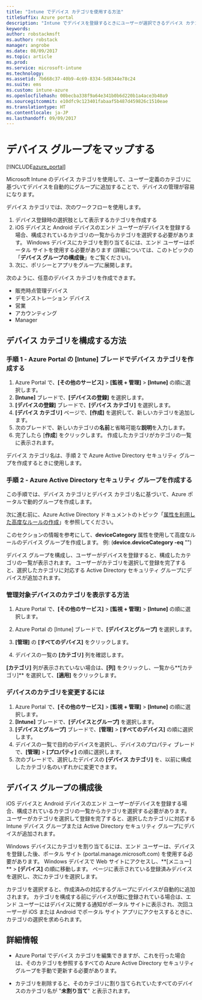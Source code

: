 ```yaml
---
title: "Intune でデバイス カテゴリを使用する方法"
titleSuffix: Azure portal
description: "Intune でデバイスを登録するときにユーザーが選択できるデバイス カテゴリを使用する方法について説明します。\""
keywords: 
author: robstackmsft
ms.author: robstack
manager: angrobe
ms.date: 08/09/2017
ms.topic: article
ms.prod: 
ms.service: microsoft-intune
ms.technology: 
ms.assetid: 7b668c37-40b9-4c69-8334-5d8344e78c24
ms.suite: ems
ms.custom: intune-azure
ms.openlocfilehash: 00becba338f9a64e341b0b6d220b1a4ace3b40a9
ms.sourcegitcommit: e10dfc9c123401fabaaf5b487d459826c1510eae
ms.translationtype: HT
ms.contentlocale: ja-JP
ms.lasthandoff: 09/09/2017
---
```

# <a name="map-device-groups"></a>デバイス グループをマップする


[!INCLUDE[azure_portal](./includes/azure_portal.md)]

Microsoft Intune のデバイス カテゴリを使用して、ユーザー定義のカテゴリに基づいてデバイスを自動的にグループに追加することで、デバイスの管理が容易になります。

デバイス カテゴリでは、次のワークフローを使用します。
1. デバイス登録時の選択肢として表示するカテゴリを作成する
3. iOS デバイスと Android デバイスのエンド ユーザーがデバイスを登録する場合、構成されているカテゴリの一覧からカテゴリを選択する必要があります。 Windows デバイスにカテゴリを割り当てるには、エンド ユーザーはポータル サイトを使用する必要があります (詳細については、このトピックの「**デバイス グループの構成後**」をご覧ください)。
4. 次に、ポリシーとアプリをグループに展開します。

次のように、任意のデバイス カテゴリを作成できます。
- 販売時点管理デバイス
- デモンストレーション デバイス
- 営業
- アカウンティング
- Manager

## <a name="how-to-configure-device-categories"></a>デバイス カテゴリを構成する方法

### <a name="step-1---create-device-categories-in-the-intune-blade-of-the-azure-portal"></a>手順 1 - Azure Portal の [Intune] ブレードでデバイス カテゴリを作成する
1. Azure Portal で、**[その他のサービス]** > **[監視 + 管理]** > **[Intune]** の順に選択します。
3. **[Intune]** ブレードで、**[デバイスの登録]** を選択します。
3. **[デバイスの登録]** ブレードで、**[デバイス カテゴリ]** を選択します。
4. **[デバイス カテゴリ]** ページで、**[作成]** を選択して、新しいカテゴリを追加します。
5. 次のブレードで、新しいカテゴリの**名前**と省略可能な**説明**を入力します。
6. 完了したら [**作成**] をクリックします。 作成したカテゴリがカテゴリの一覧に表示されます。

デバイス カテゴリ名は、手順 2 で Azure Active Directory セキュリティ グループを作成するときに使用します。

### <a name="step-2---create-azure-active-directory-security-groups"></a>手順 2 - Azure Active Directory セキュリティ グループを作成する
この手順では、デバイス カテゴリとデバイス カテゴリ名に基づいて、Azure ポータルで動的グループを作成します。

次に進む前に、Azure Active Directory ドキュメントのトピック「[属性を利用した高度なルールの作成](https://azure.microsoft.com/documentation/articles/active-directory-accessmanagement-groups-with-advanced-rules/#using-attributes-to-create-rules-for-device-objects)」を参照してください。 

このセクションの情報を参考にして、**deviceCategory** 属性を使用して高度なルールのデバイス グループを作成します。 例: (**device.deviceCategory -eq** "*<the device category name you got from the Azure portal>*")

デバイス グループを構成し、ユーザーがデバイスを登録すると、構成したカテゴリの一覧が表示されます。 ユーザーがカテゴリを選択して登録を完了すると、選択したカテゴリに対応する Active Directory セキュリティ グループにデバイスが追加されます。

### <a name="how-to-view-the-categories-of-devices-you-manage"></a>管理対象デバイスのカテゴリを表示する方法

1.  Azure Portal で、**[その他のサービス]** > **[監視 + 管理]** > **[Intune]** の順に選択します。

2. Azure Portal の [Intune] ブレードで、**[デバイスとグループ]** を選択します。

3.  **[管理]** の **[すべてのデバイス]** をクリックします。

4.  デバイスの一覧の **[カテゴリ]** 列を確認します。

**[カテゴリ]** 列が表示されていない場合は、**[列]** をクリックし、一覧から**[カテゴリ]** を選択して、**[適用]** をクリックします。

### <a name="to-change-the-category-of-a-device"></a>デバイスのカテゴリを変更するには

1. Azure Portal で、**[その他のサービス]** > **[監視 + 管理]** > **[Intune]** の順に選択します。
3. **[Intune]** ブレードで、**[デバイスとグループ]** を選択します。
4. **[デバイスとグループ]** ブレードで、**[管理]** > **[すべてのデバイス]** の順に選択します。
5. デバイスの一覧で目的のデバイスを選択し、デバイスのプロパティ ブレードで、**[管理]** > **[プロパティ]** の順に選択します。
6. 次のブレードで、選択したデバイスの **[デバイス カテゴリ]** を、以前に構成したカテゴリ名のいずれかに変更できます。

## <a name="after-you-configure-device-groups"></a>デバイス グループの構成後

iOS デバイスと Android デバイスのエンド ユーザーがデバイスを登録する場合、構成されているカテゴリの一覧からカテゴリを選択する必要があります。 ユーザーがカテゴリを選択して登録を完了すると、選択したカテゴリに対応する Intune デバイス グループまたは Active Directory セキュリティ グループにデバイスが追加されます。

Windows デバイスにカテゴリを割り当てるには、エンド ユーザーは、デバイスを登録した後、ポータル サイト (portal.manage.microsoft.com) を使用する必要があります。 Windows デバイスで Web サイトにアクセスし、**[メニュー] **  >  **[デバイス]** の順に移動します。 ページに表示されている登録済みデバイスを選択し、次にカテゴリを選択します。 

カテゴリを選択すると、作成済みの対応するグループにデバイスが自動的に追加されます。 カテゴリを構成する前にデバイスが既に登録されている場合は、エンド ユーザーにはデバイスに関する通知がポータル サイトに表示され、次回ユーザーが iOS または Android でポータル サイト アプリにアクセスするときに、カテゴリの選択を求められます。

## <a name="further-information"></a>詳細情報
- Azure Portal でデバイス カテゴリを編集できますが、これを行った場合は、そのカテゴリを参照するすべての Azure Active Directory セキュリティ グループを手動で更新する必要があります。

- カテゴリを削除すると、そのカテゴリに割り当てられていたすべてのデバイスのカテゴリ名が "**未割り当て**" と表示されます。


